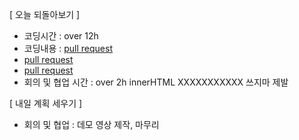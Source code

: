 [ 오늘 되돌아보기 ]

- 코딩시간 : over 12h
- 코딩내용 : [pull request](https://github.com/woowa-techcamp-2021/deal-2/pull/169)
- [pull request](https://github.com/woowa-techcamp-2021/deal-2/pull/171)
- [pull request](https://github.com/woowa-techcamp-2021/deal-2/pull/175)
- 회의 및 협업 시간 : over 2h
  innerHTML XXXXXXXXXXX 쓰지마 제발

[ 내일 계획 세우기 ]

- 회의 및 협업 : 데모 영상 제작, 마무리
